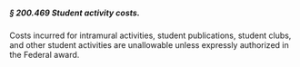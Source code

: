 ##### § 200.469 Student activity costs. #####

Costs incurred for intramural activities, student publications, student clubs, and other student activities are unallowable unless expressly authorized in the Federal award.